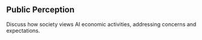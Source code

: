 ## Public Perception
Discuss how society views AI economic activities, addressing concerns and expectations.
